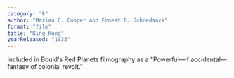 ```yaml
---
category: "k"
author: "Merian C. Cooper and Ernest B. Schoedsack"
format: "film"
title: "King Kong"
yearReleased: "1933"
---
```

Included in Bould's Red Planets filmography as a "Powerful—if accidental—fantasy of colonial revolt."
 